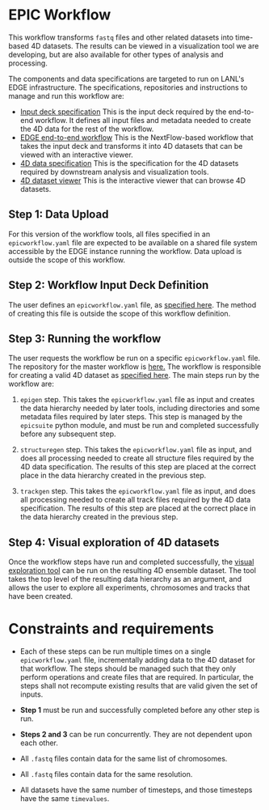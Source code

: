 # EPIC Workflow
<!--
|![screen capture](doc/img/workflow.png)|
| ---- |
|*Diagram of the EPIC workflow*|
-->

This workflow transforms `fastq` files and other related datasets into
time-based 4D datasets. The results can be viewed in a visualization tool we
are developing, but are also available for other types of analysis and
processing.

The components and data specifications are targeted to run on LANL's EDGE infrastructure. 
The specifications, repositories and instructions to manage and run this workflow are:

- [Input deck specification](input.md) This is the input deck required by the end-to-end
  workflow. It defines all input files and metadata needed to create the 4D data for
  the rest of the workflow.
- [EDGE end-to-end workflow](https://github.com/epicsuite/workflow/tree/main/nextflow) 
  This is the NextFlow-based workflow that takes the input
  deck and transforms it into 4D datasets that can be viewed with an interactive viewer.
- [4D data specification](https://github.com/epicsuite/episcope/blob/main/spec/1.1.md)
  This is the specification for the 4D datasets required by downstream analysis and 
  visualization tools.
- [4D dataset viewer](https://github.com/epicsuite/episcope) This is the interactive
  viewer that can browse 4D datasets.

## Step 1: Data Upload

For this version of the workflow tools, all files specified in an `epicworkflow.yaml` file
are expected to be available on a shared file system accessible by the EDGE instance
running the workflow. Data upload is outside the scope of this workflow.

## Step 2: Workflow Input Deck Definition

The user defines an `epicworkflow.yaml` file, as [specified here](input.md).
The method of creating this file is outside the scope of this workflow definition.

## Step 3: Running the workflow 

The user requests the workflow be run on a specific `epicworkflow.yaml` file. 
The repository for the master workflow is
[here.](https://github.com/epicsuite/workflow/tree/main/nextflow) 
The workflow is responsible for creating a valid 4D dataset as 
[specified here](https://github.com/epicsuite/episcope/blob/main/spec/1.1.md).
The main steps run by the workflow are:

1. `epigen` step. This takes the `epicworkflow.yaml` file as input and creates
   the data hierarchy needed by later tools, including directories and some
   metadata files required by later steps. This step is managed by the
   `epicsuite` python module, and must be run and completed successfully before
   any subsequent step.

2. `structuregen` step. This takes the `epicworkflow.yaml` file as input, and
   does all processing needed to create all structure files required by the 4D
   data specification. The results of this step are placed at the correct place
   in the data hierarchy created in the previous step.

3. `trackgen` step. This takes the `epicworkflow.yaml` file as input, and does
   all processing needed to create all track files required by the 4D data
   specification. The results of this step are placed at the correct place in
   the data hierarchy created in the previous step.

## Step 4: Visual exploration of 4D datasets 

Once the workflow steps have run and completed successfully, the 
[visual exploration tool](https://github.com/epicsuite/episcope) 
can be run on the resulting 4D ensemble dataset.
The tool takes the top level of the resulting data hierarchy as an argument,
and allows the user to explore all experiments, chromosomes and tracks that
have been created.

# Constraints and requirements
- Each of these steps can be run multiple times on a single `epicworkflow.yaml`
  file, incrementally adding data to the 4D dataset for that workflow. The steps
  should be managed such that they only perform operations and create files that
  are required. In particular, the steps shall not recompute existing results
  that are valid given the set of inputs.

- **Step 1** must be run and successfully completed before any other step is run.

- **Steps 2 and 3** can be run concurrently. They are not dependent upon each other.

- All `.fastq` files contain data for the same list of chromosomes.
- All `.fastq` files contain data for the same resolution. 
- All datasets have the same number of timesteps, and those timesteps have the
   same `timevalues`.
